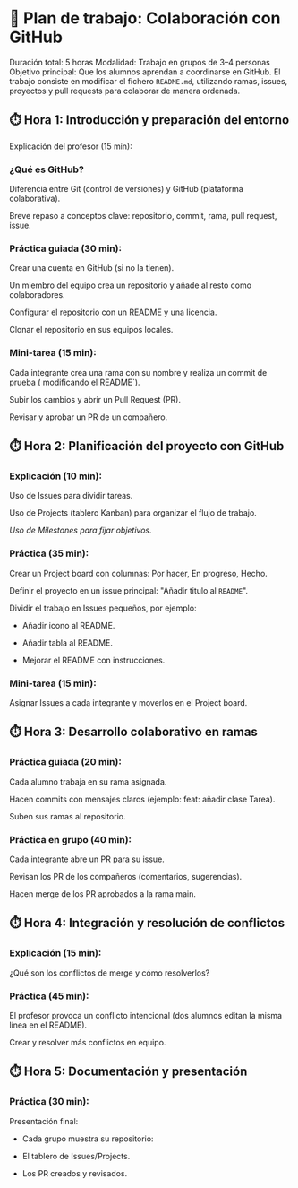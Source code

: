 # 📘 Plan de trabajo: Colaboración con GitHub 

Duración total: 5 horas 
 Modalidad: Trabajo en grupos de 3–4 personas 
 Objetivo principal: Que los alumnos aprendan a coordinarse en GitHub. El trabajo consiste en modificar el fichero `README.md`, utilizando ramas, issues, proyectos y pull requests para colaborar de manera ordenada. 

 

## ⏱️ Hora 1: Introducción y preparación del entorno 

Explicación del profesor (15 min): 

### ¿Qué es GitHub? 

Diferencia entre Git (control de versiones) y GitHub (plataforma colaborativa). 

Breve repaso a conceptos clave: repositorio, commit, rama, pull request, issue. 

### Práctica guiada (30 min): 

Crear una cuenta en GitHub (si no la tienen). 

Un miembro del equipo crea un repositorio y añade al resto como colaboradores. 

Configurar el repositorio con un README y una licencia. 

Clonar el repositorio en sus equipos locales. 

### Mini-tarea (15 min): 

Cada integrante crea una rama con su nombre y realiza un commit de prueba ( modificando el README`). 

Subir los cambios y abrir un Pull Request (PR). 

Revisar y aprobar un PR de un compañero. 
 

## ⏱️ Hora 2: Planificación del proyecto con GitHub 

### Explicación (10 min): 

Uso de Issues para dividir tareas. 

Uso de Projects (tablero Kanban) para organizar el flujo de trabajo. 

*Uso de Milestones para fijar objetivos.*

### Práctica (35 min): 

Crear un Project board con columnas: Por hacer, En progreso, Hecho. 

Definir el proyecto en un issue principal: "Añadir titulo al `README`". 

Dividir el trabajo en Issues pequeños, por ejemplo: 

* Añadir icono al README. 

* Añadir tabla al README. 

* Mejorar el README con instrucciones. 

### Mini-tarea (15 min): 

Asignar Issues a cada integrante y moverlos en el Project board. 

 

## ⏱️ Hora 3: Desarrollo colaborativo en ramas 

### Práctica guiada (20 min): 

Cada alumno trabaja en su rama asignada. 

Hacen commits con mensajes claros (ejemplo: feat: añadir clase Tarea). 

Suben sus ramas al repositorio. 

### Práctica en grupo (40 min): 

Cada integrante abre un PR para su issue. 

Revisan los PR de los compañeros (comentarios, sugerencias). 

Hacen merge de los PR aprobados a la rama main. 

 

## ⏱️ Hora 4: Integración y resolución de conflictos 

### Explicación (15 min): 

¿Qué son los conflictos de merge y cómo resolverlos? 

### Práctica (45 min): 

El profesor provoca un conflicto intencional (dos alumnos editan la misma línea en el README). 

Crear y resolver más conflictos en equipo. 
 

## ⏱️ Hora 5: Documentación y presentación 

### Práctica (30 min): 

Presentación final: 

* Cada grupo muestra su repositorio: 

* El tablero de Issues/Projects. 

* Los PR creados y revisados. 